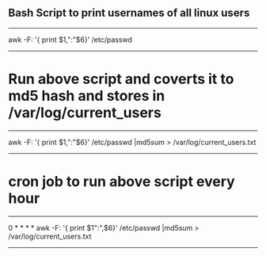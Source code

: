 ## Bash Script to print usernames of all linux users

----

awk -F: '{ print $1,":"$6}' /etc/passwd 

----

# Run above script and coverts it to md5 hash and stores in /var/log/current_users

----

awk -F: '{ print $1,":"$6}' /etc/passwd |md5sum  > /var/log/current_users.txt

----

# cron job to run above script every hour

----

0 * * * * awk -F: '{ print $1":",$6}' /etc/passwd |md5sum > /var/log/current_users.txt 

----

